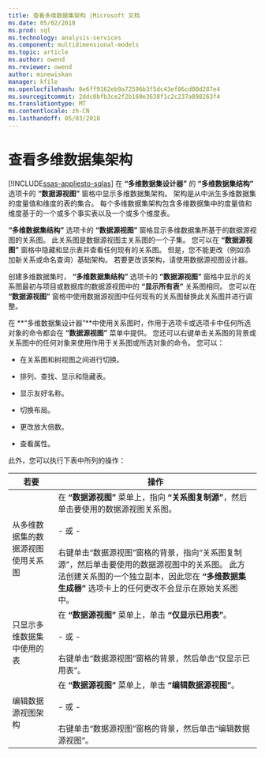 ```yaml
---
title: 查看多维数据集架构 |Microsoft 文档
ms.date: 05/02/2018
ms.prod: sql
ms.technology: analysis-services
ms.component: multidimensional-models
ms.topic: article
ms.author: owend
ms.reviewer: owend
author: minewiskan
manager: kfile
ms.openlocfilehash: 8e6ff9162eb9a72596b3f5dc43ef86cd00d287e4
ms.sourcegitcommit: 2ddc0bfb3ce2f2b160e3638f1c2c237a898263f4
ms.translationtype: MT
ms.contentlocale: zh-CN
ms.lasthandoff: 05/03/2018
---
```

# <a name="view-the-cube-schema"></a>查看多维数据集架构
[!INCLUDE[ssas-appliesto-sqlas](../../includes/ssas-appliesto-sqlas.md)]
  在 **“多维数据集设计器”** 的 **“多维数据集结构”** 选项卡的 **“数据源视图”** 窗格中显示多维数据集架构。 架构是从中派生多维数据集的度量值和维度的表的集合。 每个多维数据集架构包含多维数据集中的度量值和维度基于的一个或多个事实表以及一个或多个维度表。  
  
 **“多维数据集结构”** 选项卡的 **“数据源视图”** 窗格显示多维数据集所基于的数据源视图的关系图。 此关系图是数据源视图主关系图的一个子集。 您可以在 **“数据源视图”** 窗格中隐藏和显示表并查看任何现有的关系图。 但是，您不能更改（例如添加新关系或命名查询）基础架构。 若要更改该架构，请使用数据源视图设计器。  
  
 创建多维数据集时， **“多维数据集结构”** 选项卡的 **“数据源视图”** 窗格中显示的关系图最初与项目或数据库的数据源视图中的 **“显示所有表”** 关系图相同。 您可以在 **“数据源视图”** 窗格中使用数据源视图中任何现有的关系图替换此关系图并进行调整。  
  
 在 **“多维数据集设计器”**中使用关系图时，作用于选项卡或选项卡中任何所选对象的命令都会在 **“数据源视图”** 菜单中提供。 您还可以右键单击关系图的背景或关系图中的任何对象来使用作用于关系图或所选对象的命令。 您可以：  
  
-   在关系图和树视图之间进行切换。  
  
-   排列、查找、显示和隐藏表。  
  
-   显示友好名称。  
  
-   切换布局。  
  
-   更改放大倍数。  
  
-   查看属性。  
  
 此外，您可以执行下表中所列的操作：  
  
|若要|操作|  
|--------|-------------|  
|从多维数据集的数据源视图使用关系图|在 **“数据源视图”** 菜单上，指向 **“关系图复制源”**，然后单击要使用的数据源视图关系图。<br /><br /> - 或 -<br /><br /> 右键单击“数据源视图”窗格的背景，指向“关系图复制源”，然后单击要使用的数据源视图中的关系图。 此方法创建关系图的一个独立副本，因此您在 **“多维数据集生成器”** 选项卡上的任何更改不会显示在原始关系图中。|  
|只显示多维数据集中使用的表|在 **“数据源视图”** 菜单上，单击 **“仅显示已用表”**。<br /><br /> - 或 -<br /><br /> 右键单击“数据源视图”窗格的背景，然后单击“仅显示已用表”。|  
|编辑数据源视图架构|在 **“数据源视图”** 菜单上，单击 **“编辑数据源视图”**。<br /><br /> - 或 -<br /><br /> 右键单击“数据源视图”窗格的背景，然后单击“编辑数据源视图”。|  
  
  
